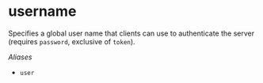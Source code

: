 # username

Specifies a global user name that clients can use to authenticate
the server (requires `password`, exclusive of `token`).

*Aliases*
- `user`

